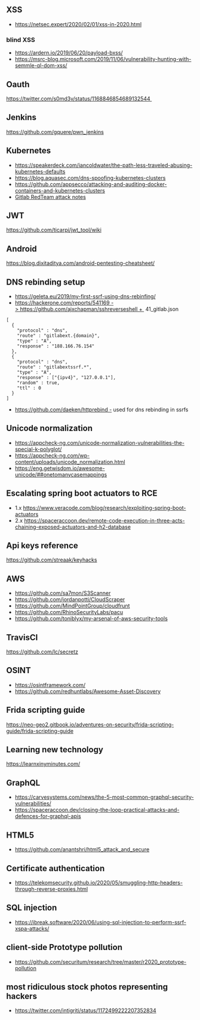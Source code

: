 ## XSS
* https://netsec.expert/2020/02/01/xss-in-2020.html
### blind XSS
* https://ardern.io/2019/06/20/payload-bxss/
* https://msrc-blog.microsoft.com/2019/11/06/vulnerability-hunting-with-semmle-ql-dom-xss/
## Oauth
https://twitter.com/s0md3v/status/1168846854689132544 
## Jenkins
https://github.com/gquere/pwn_jenkins
## Kubernetes
* https://speakerdeck.com/iancoldwater/the-path-less-traveled-abusing-kubernetes-defaults
* https://blog.aquasec.com/dns-spoofing-kubernetes-clusters
* https://github.com/appsecco/attacking-and-auditing-docker-containers-and-kubernetes-clusters
* [Gitlab RedTeam attack notes](https://gitlab.com/gitlab-com/gl-security/security-operations/gl-redteam/red-team-tech-notes/-/tree/master/K8s-GKE-attack-notes)
## JWT
https://github.com/ticarpi/jwt_tool/wiki
## Android
https://blog.dixitaditya.com/android-pentesting-cheatsheet/
## DNS rebinding setup
* https://geleta.eu/2019/my-first-ssrf-using-dns-rebinfing/
* https://hackerone.com/reports/541169 -> https://github.com/ajxchapman/sshreverseshell + 
41_gitlab.json
```
[
  {
    "protocol" : "dns",
    "route" : "gitlabext.{domain}",
    "type" : "A",
    "response" : "188.166.76.154"
  },
  {
    "protocol" : "dns",
    "route" : "gitlabextssrf.*",
    "type" : "A",
    "response" : ["{ipv4}", "127.0.0.1"],
    "random" : true,
    "ttl" : 0
  }
]
```
* https://github.com/daeken/httprebind - used for dns rebinding in ssrfs
## Unicode normalization
* https://appcheck-ng.com/unicode-normalization-vulnerabilities-the-special-k-polyglot/
* https://appcheck-ng.com/wp-content/uploads/unicode_normalization.html
* https://eng.getwisdom.io/awesome-unicode/##onetomanycasemappings
## Escalating spring boot actuators to RCE
* 1.x https://www.veracode.com/blog/research/exploiting-spring-boot-actuators
* 2.x https://spaceraccoon.dev/remote-code-execution-in-three-acts-chaining-exposed-actuators-and-h2-database
## Api keys reference
https://github.com/streaak/keyhacks
## AWS
* https://github.com/sa7mon/S3Scanner
* https://github.com/jordanpotti/CloudScraper
* https://github.com/MindPointGroup/cloudfrunt
* https://github.com/RhinoSecurityLabs/pacu
* https://github.com/toniblyx/my-arsenal-of-aws-security-tools
## TravisCI
https://github.com/lc/secretz
## OSINT 
* https://osintframework.com/
* https://github.com/redhuntlabs/Awesome-Asset-Discovery
## Frida scripting guide
https://neo-geo2.gitbook.io/adventures-on-security/frida-scripting-guide/frida-scripting-guide
## Learning new technology
https://learnxinyminutes.com/
## GraphQL
* https://carvesystems.com/news/the-5-most-common-graphql-security-vulnerabilities/
* https://spaceraccoon.dev/closing-the-loop-practical-attacks-and-defences-for-graphql-apis
## HTML5
* https://github.com/anantshri/html5_attack_and_secure
## Certificate authentication
* https://telekomsecurity.github.io/2020/05/smuggling-http-headers-through-reverse-proxies.html
## SQL injection
* https://ibreak.software/2020/06/using-sql-injection-to-perform-ssrf-xspa-attacks/
## client-side Prototype pollution
* https://github.com/securitum/research/tree/master/r2020_prototype-pollution
## most ridiculous stock photos representing hackers
* https://twitter.com/intigriti/status/1172499222207352834
